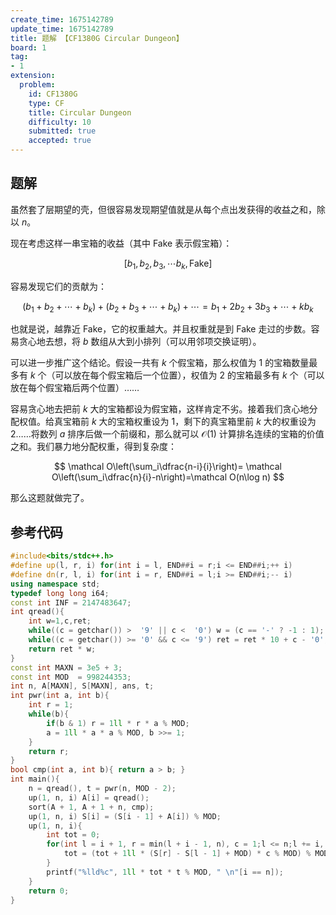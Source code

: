 ```yaml
---
create_time: 1675142789
update_time: 1675142789
title: 题解 【CF1380G Circular Dungeon】
board: 1
tag:
- 1
extension:
  problem:
    id: CF1380G
    type: CF
    title: Circular Dungeon
    difficulty: 10
    submitted: true
    accepted: true
---
```


## 题解

虽然套了层期望的壳，但很容易发现期望值就是从每个点出发获得的收益之和，除以 $n$。

现在考虑这样一串宝箱的收益（其中 $\mathrm{Fake}$ 表示假宝箱）：

$$
[b_1, b_2,b_3,\cdots b_k,\mathrm{Fake}]
$$

容易发现它们的贡献为：

$$
(b_1+b_2+\cdots+b_k)+(b_2+b_3+\cdots+b_k)+\cdots=b_1+2b_2+3b_3+\cdots+kb_k
$$

也就是说，越靠近 $\mathrm{Fake}$，它的权重越大。并且权重就是到 $\mathrm{Fake}$ 走过的步数。容易贪心地去想，将 $b$ 数组从大到小排列（可以用邻项交换证明）。

可以进一步推广这个结论。假设一共有 $k$ 个假宝箱，那么权值为 $1$ 的宝箱数量最多有 $k$ 个（可以放在每个假宝箱后一个位置），权值为 $2$ 的宝箱最多有 $k$ 个（可以放在每个假宝箱后两个位置）……

容易贪心地去把前 $k$ 大的宝箱都设为假宝箱，这样肯定不劣。接着我们贪心地分配权值。给真宝箱前 $k$ 大的宝箱权重设为 $1$，剩下的真宝箱里前 $k$ 大的权重设为 $2$……将数列 $a$ 排序后做一个前缀和，那么就可以 $\mathcal O(1)$ 计算排名连续的宝箱的价值之和。我们暴力地分配权重，得到复杂度：

$$
\mathcal O\left(\sum_i\dfrac{n-i}{i}\right)= \mathcal O\left(\sum_i\dfrac{n}{i}-n\right)=\mathcal O(n\log n)
$$

那么这题就做完了。

## 参考代码

```cpp
#include<bits/stdc++.h>
#define up(l, r, i) for(int i = l, END##i = r;i <= END##i;++ i)
#define dn(r, l, i) for(int i = r, END##i = l;i >= END##i;-- i)
using namespace std;
typedef long long i64;
const int INF = 2147483647;
int qread(){
    int w=1,c,ret;
    while((c = getchar()) >  '9' || c <  '0') w = (c == '-' ? -1 : 1); ret = c - '0';
    while((c = getchar()) >= '0' && c <= '9') ret = ret * 10 + c - '0';
    return ret * w;
}
const int MAXN = 3e5 + 3;
const int MOD  = 998244353;
int n, A[MAXN], S[MAXN], ans, t;
int pwr(int a, int b){
    int r = 1;
    while(b){
        if(b & 1) r = 1ll * r * a % MOD;
        a = 1ll * a * a % MOD, b >>= 1;
    }
    return r;
}
bool cmp(int a, int b){ return a > b; }
int main(){
    n = qread(), t = pwr(n, MOD - 2);
    up(1, n, i) A[i] = qread();
    sort(A + 1, A + 1 + n, cmp);
    up(1, n, i) S[i] = (S[i - 1] + A[i]) % MOD;
    up(1, n, i){
        int tot = 0;
        for(int l = i + 1, r = min(l + i - 1, n), c = 1;l <= n;l += i, r = min(n, l + i - 1), ++ c){
            tot = (tot + 1ll * (S[r] - S[l - 1] + MOD) * c % MOD) % MOD;
        }
        printf("%lld%c", 1ll * tot * t % MOD, " \n"[i == n]);
    }
    return 0;
}
